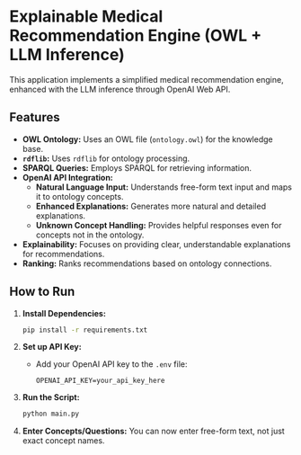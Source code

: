 # Explainable Medical Recommendation Engine (OWL + LLM Inference)

This application implements a simplified medical recommendation engine, enhanced with the LLM inference through OpenAI Web API.

## Features

*   **OWL Ontology:** Uses an OWL file (`ontology.owl`) for the knowledge base.
*   **`rdflib`:** Uses `rdflib` for ontology processing.
*   **SPARQL Queries:** Employs SPARQL for retrieving information.
*   **OpenAI API Integration:**
    *   **Natural Language Input:** Understands free-form text input and maps it to ontology concepts.
    *   **Enhanced Explanations:** Generates more natural and detailed explanations.
    *   **Unknown Concept Handling:** Provides helpful responses even for concepts not in the ontology.
*   **Explainability:** Focuses on providing clear, understandable explanations for recommendations.
*   **Ranking:** Ranks recommendations based on ontology connections.


## How to Run

1.  **Install Dependencies:**
    ```bash
    pip install -r requirements.txt
    ```

2.  **Set up API Key:**
    *   Add your OpenAI API key to the `.env` file:
        ```
        OPENAI_API_KEY=your_api_key_here
        ```

3.  **Run the Script:**
    ```bash
    python main.py
    ```

4.  **Enter Concepts/Questions:**  You can now enter free-form text, not just exact concept names.
